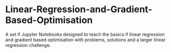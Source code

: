 # Linear-Regression-and-Gradient-Based-Optimisation
A set if Jupyter Notebooks designed to teach the basics if linear regression and gradient based optimisation with problems, solutions and a larger linear regression challenge.
